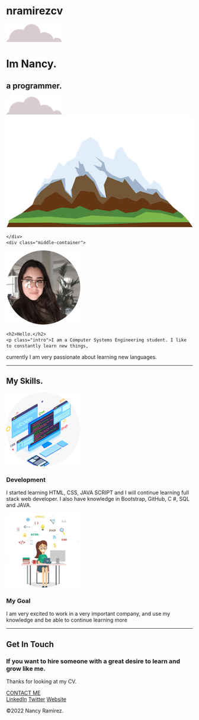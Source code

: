 # nramirezcv
<!DOCTYPE html>
<html>
  <head>
    <meta charset="utf-8">
    <title>Nancy Ramirez</title>
    <link rel="stylesheet" href="CSS/styles.css">
    <link rel="icon" href="favicon.ico">
    <link rel="preconnect" href="https://fonts.googleapis.com">
<link rel="preconnect" href="https://fonts.gstatic.com" crossorigin>
<link href="https://fonts.googleapis.com/css2?family=Merriweather&family=Montserrat&family=Sacramento&display=swap" rel="stylesheet">
  </head>
  <body>
    <div class="top-container">
      <img class="top-cloud"src="images/cloud.png" alt="cloud-img">
      <h1>Im Nancy.</h1>
      <h2>a <span class="pro">pro</span>grammer.</h2>
      <img class="buttom-cloud"src="images/cloud.png" alt="cloud-img">
      <img src="images/mountain.png" alt="mountain-img">

    </div>
    <div class="middle-container">
  <div class="profile">
    <img src="images/circle-me.png" alt="circle-me" width="200" height="200">

    <h2>Hello.</h2>
    <p class="intro">I am a Computer Systems Engineering student. I like to constantly learn new things,
 currently I am very passionate about learning new languages.</p>
  </div>
  <hr>
  <div class="skills">
    <h2>My Skills.</h2>
    <div class="skill-row">
      <img class="code-image-circle" src="images/code-image-circle.png" alt="code-image-circle" width="200"height="200">
      <h3>Development</h3>
      <p>I started learning HTML, CSS, JAVA SCRIPT and I will continue learning full stack web developer. I also have knowledge in Bootstrap, GitHub, C #, SQL and JAVA.</p>
    </div>
    <div class="skill-row">
      <img class="programadora-img" src="images/programadora.png" width="200" height="200" alt="programadora-img">
      <h3>My Goal</h3>
      <p>I am very excited to work in a very important company, and use my knowledge and be able to continue learning more</p>
    </div>
  </div>
  <hr>
  <div class="contact-me">
    <h2>Get In Touch</h2>
    <h3>If you want to hire someone with a great desire to learn and grow like me.</h3>
    <p class="contact-message">Thanks for looking at my CV.</p>
    <a class="btn" href="mailto:nan.onlyme@gmail.com">CONTACT ME</a>
  </div>
</div>


<div class="bottom-container">
  <a class="footer-link" href="https://www.linkedin.com/in/nancy-ram%C3%ADrez-067900218">LinkedIn</a>
  <a class="footer-link" href="https://twitter.com/">Twitter</a>
  <a class="footer-link" href="">Website</a>
  <p class="copyright">©2022 Nancy Ramirez.</p>
</div>





  </body>
</html>
